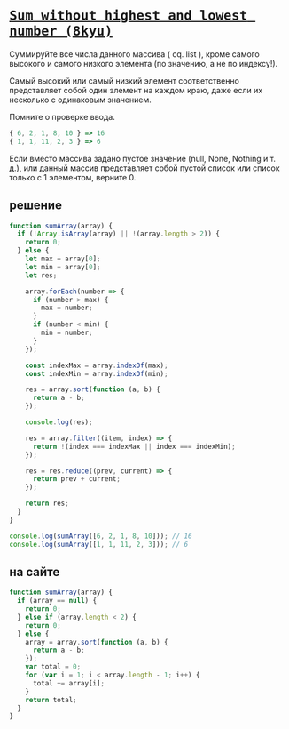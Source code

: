# [`Sum without highest and lowest number (8kyu)`](../index.md)

Суммируйте все числа данного массива ( cq. list ), кроме самого высокого и самого низкого элемента (по значению, а не по индексу!).

Самый высокий или самый низкий элемент соответственно представляет собой один элемент на каждом краю, даже если их несколько с одинаковым значением.

Помните о проверке ввода.

```js
{ 6, 2, 1, 8, 10 } => 16
{ 1, 1, 11, 2, 3 } => 6
```

Если вместо массива задано пустое значение (null, None, Nothing и т. д.), или данный массив представляет собой пустой список или список только с 1 элементом, верните 0.

## решение

```js
function sumArray(array) {
  if (!Array.isArray(array) || !(array.length > 2)) {
    return 0;
  } else {
    let max = array[0];
    let min = array[0];
    let res;

    array.forEach(number => {
      if (number > max) {
        max = number;
      }
      if (number < min) {
        min = number;
      }
    });

    const indexMax = array.indexOf(max);
    const indexMin = array.indexOf(min);

    res = array.sort(function (a, b) {
      return a - b;
    });

    console.log(res);

    res = array.filter((item, index) => {
      return !(index === indexMax || index === indexMin);
    });

    res = res.reduce((prev, current) => {
      return prev + current;
    });

    return res;
  }
}

console.log(sumArray([6, 2, 1, 8, 10])); // 16
console.log(sumArray([1, 1, 11, 2, 3])); // 6
```

## на сайте

```js
function sumArray(array) {
  if (array == null) {
    return 0;
  } else if (array.length < 2) {
    return 0;
  } else {
    array = array.sort(function (a, b) {
      return a - b;
    });
    var total = 0;
    for (var i = 1; i < array.length - 1; i++) {
      total += array[i];
    }
    return total;
  }
}
```
